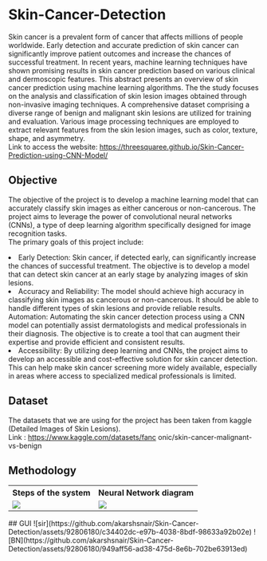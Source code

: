 # Skin-Cancer-Detection
Skin cancer is a prevalent form of cancer that
affects millions of people worldwide. Early
detection and accurate prediction of skin cancer
can significantly improve patient outcomes and
increase the chances of successful treatment. In
recent years, machine learning techniques have
shown promising results in skin cancer prediction
based on various clinical and dermoscopic features.
This abstract presents an overview of skin cancer
prediction using machine learning algorithms. The
the study focuses on the analysis and classification of
skin lesion images obtained through non-invasive
imaging techniques. A comprehensive dataset
comprising a diverse range of benign and
malignant skin lesions are utilized for training and
evaluation. Various image processing techniques
are employed to extract relevant features from the
skin lesion images, such as color, texture, shape,
and asymmetry.
<br>
Link to access the website: https://threesquaree.github.io/Skin-Cancer-Prediction-using-CNN-Model/

## Objective
The objective of the project is to develop a machine
learning model that can accurately classify skin images
as either cancerous or non-cancerous. The project aims
to leverage the power of convolutional neural
networks (CNNs), a type of deep learning algorithm
specifically designed for image recognition tasks.
<br>
The primary goals of this project include:
<li>Early Detection: Skin cancer, if detected early, can
significantly increase the chances of successful
treatment. The objective is to develop a model that can
detect skin cancer at an early stage by analyzing
images of skin lesions.
<li>Accuracy and Reliability: The model should achieve
high accuracy in classifying skin images as cancerous
or non-cancerous. It should be able to handle different
types of skin lesions and provide reliable results.
Automation: Automating the skin cancer detection
process using a CNN model can potentially assist
dermatologists and medical professionals in their
diagnosis. The objective is to create a tool that can
augment their expertise and provide efficient and
consistent results.
<li>Accessibility: By utilizing deep learning and CNNs,
the project aims to develop an accessible and
cost-effective solution for skin cancer detection. This
can help make skin cancer screening more widely
available, especially in areas where access to
specialized medical professionals is limited.

## Dataset
The datasets that we are using for the
project has been taken from kaggle
(Detailed Images of Skin Lesions).
<br>
Link :  https://www.kaggle.com/datasets/fanc
onic/skin-cancer-malignant-vs-benign

## Methodology
<table>
  <th>Steps of the system</th>
  <th>Neural Network diagram</th>
  <tr>
  <td>
    <img src="https://github.com/akarshsnair/Skin-Cancer-Detection/assets/92806180/a2e2e402-f81c-489c-99c4-a46aa3cfb191"/>
  </td>
  <td>
    <img src="https://github.com/akarshsnair/Skin-Cancer-Detection/assets/92806180/d5e93a06-e648-4d25-9932-9384d8e7c970"/>
  </td>
    </tr>
</table>
## GUI
![sir](https://github.com/akarshsnair/Skin-Cancer-Detection/assets/92806180/c34402dc-e97b-4038-8bdf-98633a92b02e)
![BN](https://github.com/akarshsnair/Skin-Cancer-Detection/assets/92806180/949aff56-ad38-475d-8e6b-702be63913ed)
